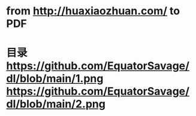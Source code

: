 # from http://huaxiaozhuan.com/ to PDF
# 目录 https://github.com/EquatorSavage/dl/blob/main/1.png  https://github.com/EquatorSavage/dl/blob/main/2.png
